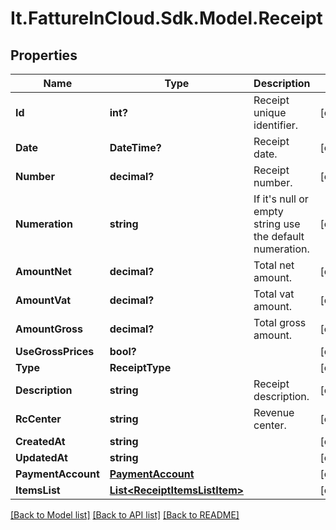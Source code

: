 # It.FattureInCloud.Sdk.Model.Receipt

## Properties

Name | Type | Description | Notes
------------ | ------------- | ------------- | -------------
**Id** | **int?** | Receipt unique identifier. | [optional] 
**Date** | **DateTime?** | Receipt date. | [optional] 
**Number** | **decimal?** | Receipt number. | [optional] 
**Numeration** | **string** | If it&#39;s null or empty string use the default numeration. | [optional] 
**AmountNet** | **decimal?** | Total net amount. | [optional] 
**AmountVat** | **decimal?** | Total vat amount. | [optional] 
**AmountGross** | **decimal?** | Total gross amount. | [optional] 
**UseGrossPrices** | **bool?** |  | [optional] 
**Type** | **ReceiptType** |  | [optional] 
**Description** | **string** | Receipt description. | [optional] 
**RcCenter** | **string** | Revenue center. | [optional] 
**CreatedAt** | **string** |  | [optional] 
**UpdatedAt** | **string** |  | [optional] 
**PaymentAccount** | [**PaymentAccount**](PaymentAccount.md) |  | [optional] 
**ItemsList** | [**List&lt;ReceiptItemsListItem&gt;**](ReceiptItemsListItem.md) |  | [optional] 

[[Back to Model list]](../README.md#documentation-for-models) [[Back to API list]](../README.md#documentation-for-api-endpoints) [[Back to README]](../README.md)

